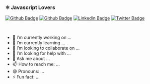 ### ⚛️ Javascript Lovers

[![Github Badge](https://img.shields.io/badge/-Github-000?style=flat-square&logo=Github&logoColor=white&link=https://github.com/devalexandre)](https://github.com/devalexandre)
[![Github Badge](https://img.shields.io/github/followers/devalexandre?label=Follow&style=flat-square&link=mailto:alexandre@indev.net.br)](mailto:alexandre@indev.net.br)
[![Linkedin Badge](https://img.shields.io/badge/-LinkedIn-blue?style=flat-square&logo=Linkedin&logoColor=white&link=https://www.linkedin.com/in/rebeccamanzi/)](https://www.linkedin.com/in/alexandreindev/)
[![Twitter Badge](https://img.shields.io/badge/-Twitter-1ca0f1?style=flat-square&labelColor=1ca0f1&logo=twitter&logoColor=white&link=https://twitter.com/lgdbittencourt)](https://twitter.com/__Indev)

️️
- 🔭 I’m currently working on ...
- 🌱 I’m currently learning ...
- 👯 I’m looking to collaborate on ...
- 🤔 I’m looking for help with ...
- 💬 Ask me about ...
- 📫 How to reach me: ...
- 😄 Pronouns: ...
- ⚡ Fun fact: ...

